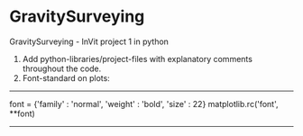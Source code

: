 # GravitySurveying
GravitySurveying - InVit project 1 in python

1) Add python-libraries/project-files with explanatory comments throughout the code. 
2) Font-standard on plots:
***
font = {'family' : 'normal',
        'weight' : 'bold',
        'size'   : 22}
matplotlib.rc('font', **font)
***
